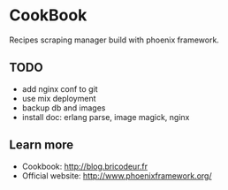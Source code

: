 # CookBook

Recipes scraping manager build with phoenix framework. 

## TODO
  * add nginx conf to git
  * use mix deployment
  * backup db and images 
  * install doc: erlang parse, image magick, nginx

## Learn more
  * Cookbook: http://blog.bricodeur.fr
  * Official website: http://www.phoenixframework.org/
